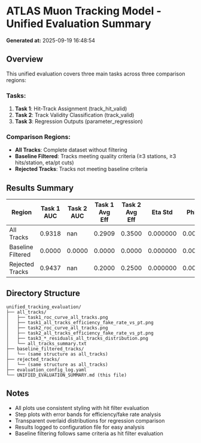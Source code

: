 # ATLAS Muon Tracking Model - Unified Evaluation Summary

**Generated at:** 2025-09-19 16:48:54

## Overview

This unified evaluation covers three main tasks across three comparison regions:

### Tasks:
1. **Task 1**: Hit-Track Assignment (track_hit_valid)
2. **Task 2**: Track Validity Classification (track_valid)
3. **Task 3**: Regression Outputs (parameter_regression)

### Comparison Regions:
- **All Tracks**: Complete dataset without filtering
- **Baseline Filtered**: Tracks meeting quality criteria (≥3 stations, ≥3 hits/station, eta/pt cuts)
- **Rejected Tracks**: Tracks not meeting baseline criteria

## Results Summary

| Region | Task 1 AUC | Task 2 AUC | Task 1 Avg Eff | Task 2 Avg Eff | Eta Std | Phi Std | qpt Std |
|--------|------------|------------|----------------|----------------|---------|---------|----------|
| All Tracks | 0.9318 | nan | 0.2909 | 0.3500 | 0.000000 | 0.000000 | 0.000000 |
| Baseline Filtered | 0.0000 | 0.0000 | 0.0000 | 0.0000 | 0.000000 | 0.000000 | 0.000000 |
| Rejected Tracks | 0.9437 | nan | 0.2000 | 0.2500 | 0.000000 | 0.000000 | 0.000000 |

## Directory Structure

```
unified_tracking_evaluation/
├── all_tracks/
│   ├── task1_roc_curve_all_tracks.png
│   ├── task1_all_tracks_efficiency_fake_rate_vs_pt.png
│   ├── task2_roc_curve_all_tracks.png
│   ├── task2_all_tracks_efficiency_fake_rate_vs_pt.png
│   ├── task3_*_residuals_all_tracks_distribution.png
│   └── all_tracks_summary.txt
├── baseline_filtered_tracks/
│   └── (same structure as all_tracks)
├── rejected_tracks/
│   └── (same structure as all_tracks)
├── evaluation_config_log.yaml
└── UNIFIED_EVALUATION_SUMMARY.md (this file)
```

## Notes

- All plots use consistent styling with hit filter evaluation
- Step plots with error bands for efficiency/fake rate analysis
- Transparent overlaid distributions for regression comparison
- Results logged to configuration file for easy analysis
- Baseline filtering follows same criteria as hit filter evaluation
